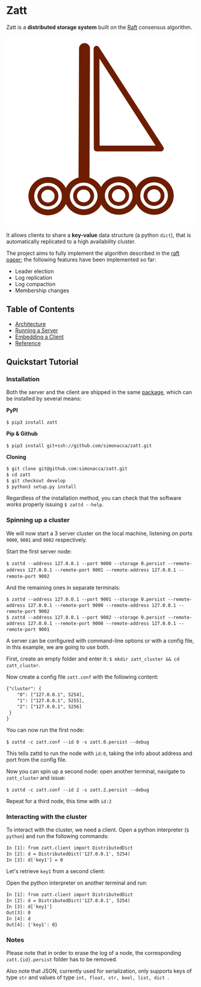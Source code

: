 # Zatt

Zatt is a **distributed storage system** built on the [Raft](https://raft.github.io) consensus algorithm.

![logo](logo.svg)

It allows clients to share a **key-value** data structure (a python `dict`), that is automatically replicated to a high availability cluster.

The project aims to fully implement the algorithm described in the [raft paper](http://ramcloud.stanford.edu/raft.pdf); the following features have been implemented so far:

* Leader election
* Log replication
* Log compaction
* Membership changes

## Table of Contents
* [Architecture](architecture.md)
* [Running a Server](server.md)
* [Embedding a Client](client.md)
* [Reference](reference.md)


## Quickstart Tutorial
### Installation
Both the server and the client are shipped in the same
[package](https://pypi.python.org/pypi/raft/), which can be installed by several means:

**PyPI**

`$ pip3 install zatt`

**Pip & Github**

`$ pip3 install git+ssh://github.com/simonacca/zatt.git`

**Cloning**

```
$ git clone git@github.com:simonacca/zatt.git
$ cd zatt
$ git checkout develop
$ python3 setup.py install
```

Regardless of the installation method, you can check that the software works properly issuing  `$ zattd --help`.


### Spinning up a cluster
We will now start a 3 server cluster on the local machine, listening on ports `9000`, `9001` and `9002` respectively.


Start the first server node:

`$ zattd --address 127.0.0.1 --port 9000 --storage 0.persist --remote-address 127.0.0.1 --remote-port 9001 --remote-address 127.0.0.1 --remote-port 9002`

And the remaining ones in separate terminals:
```
$ zattd --address 127.0.0.1 --port 9001 --storage 0.persist --remote-address 127.0.0.1 --remote-port 9000 --remote-address 127.0.0.1 --remote-port 9002
$ zattd --address 127.0.0.1 --port 9002 --storage 0.persist --remote-address 127.0.0.1 --remote-port 9000 --remote-address 127.0.0.1 --remote-port 9001
```

A server can be configured with command-line options or with a config file,
in this example, we are going to use both.

First, create an empty folder and enter it:
`$ mkdir zatt_cluster && cd zatt_cluster`.

Now create a config file `zatt.conf` with the following content:
```
{"cluster": {
    "0": ["127.0.0.1", 5254],
    "1": ["127.0.0.1", 5255],
    "2": ["127.0.0.1", 5256]
 }
}
```

You can now run the first node:

`$ zattd -c zatt.conf --id 0 -s zatt.0.persist --debug`

This tells zattd to run the node with `id:0`, taking the info about address and port from the config file.

Now you can spin up a second node: open another terminal, navigate to `zatt_cluster` and issue:

`$ zattd -c zatt.conf --id 2 -s zatt.2.persist --debug`

Repeat for a third node, this time with `id:2`

### Interacting with the cluster

To interact with the cluster, we need a client. Open a python interpreter (`$ python`) and run the following commands:

```
In [1]: from zatt.client import DistributedDict
In [2]: d = DistributedDict('127.0.0.1', 5254)
In [3]: d['key1'] = 0
```

Let's retrieve `key1` from a second client:

Open the python interpreter on another terminal and run:

```
In [1]: from zatt.client import DistributedDict
In [2]: d = DistributedDict('127.0.0.1', 5254)
In [3]: d['key1']
Out[3]: 0
In [4]: d
Out[4]: {'key1': 0}
```

### Notes

Please note that in order to erase the log of a node, the corresponding `zatt.{id}.persist` folder has to be removed.

Also note that JSON, currently used for serialization, only supports keys of type `str` and values of type `int, float, str, bool, list, dict `.
